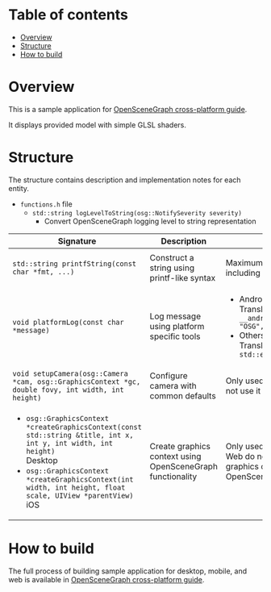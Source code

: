 Table of contents
=================

* [Overview](#overview)
* [Structure](#structure)
* [How to build](#build)

<a name="overview"/>

Overview
========

This is a sample application for [OpenSceneGraph cross-platform guide](http://github.com/OGStudio/openscenegraph-cross-platform-guide).

It displays provided model with simple GLSL shaders.

<a name="structure"/>

Structure
=========

The structure contains description and implementation notes for each entity.

* `functions.h` file
   * `std::string logLevelToString(osg::NotifySeverity severity)`
       * Convert OpenSceneGraph logging level to string representation


| Signature | Description | Implementation notes |
| --------- | ----------- | -------------------- |
|  |  |  |
| `std::string printfString(const char *fmt, ...)` | Construct a string using printf-like syntax | Maximum string length is 1024 bytes long including trailing zero |
| `void platformLog(const char *message)` | Log message using platform specific tools | <ul><li>Android:</li> Translates to `__android_log_write(ANDROID_LOG_ERROR, "OSG", message)` <li>Others</li> Translates to `std::cout << message << std::endl`</ul> |
| `void setupCamera(osg::Camera *cam, osg::GraphicsContext *gc, double fovy, int width, int height)` | Configure camera with common defaults | Only used under desktop and ios *TODO* Why not use it everywehre? |
| <ul><li>`osg::GraphicsContext *createGraphicsContext(const std::string &title, int x, int y, int width, int height)`</li> Desktop <li>`osg::GraphicsContext *createGraphicsContext(int width, int height, float scale, UIView *parentView)`</li> iOS</ul> | Create graphics context using OpenSceneGraph functionality | Only used for desktop and iOS. Android and Web do not use the function, because their graphics contexts are created outside OpenSceneGraph |

<a name="build"/>

How to build
============

The full process of building sample application for desktop, mobile, and web
is available in [OpenSceneGraph cross-platform guide](http://github.com/OGStudio/openscenegraph-cross-platform-guide).

